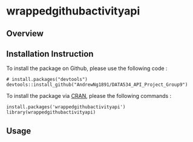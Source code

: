 # wrappedgithubactivityapi

## Overview


## Installation Instruction

To install the package on Github, please use the following code :

    # install.packages("devtools")
    devtools::install_github("AndrewNg1891/DATA534_API_Project_Group9")


To install the package via [CRAN](https://cran.r-project.org/), please the following commands :

    install.packages('wrappedgithubactivityapi')
    library(wrappedgithubactivityapi)

## Usage

